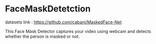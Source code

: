 # FaceMaskDetetction

datasets link : https://github.com/cabani/MaskedFace-Net

This Face Mask Detector captures your video using webcam and detects whether the person is masked or not.
